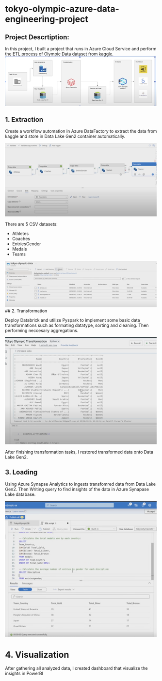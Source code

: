 # tokyo-olympic-azure-data-engineering-project

## Project Descrtiption:
In this project, I built a project that runs in Azure Cloud Service and perform the ETL process of Olympic Data dataset from kaggle.
<img src='project-idea.png' width=500>

## 1. Extraction

Create a workflow automation in Azure DataFactory to extract the data from kaggle and store in Data Lake Gen2 container automatically.

<img src='Extract-data-workflow.png' width=500>

There are 5 CSV datasets:
  - Athletes
  - Coaches
  - EntriesGender
  - Medals
  - Teams
<img src='Datalake-datasets.png' width=500>
## 2. Transformation

Deploy Databrick and utilize Pyspark to implement some basic data transformations such as formating datatype, sorting and cleaning. Then performing neccesary aggregations.

<img src='Performing-data-transformation.png' width=500>

After finishing transformation tasks, I restored transformed data onto Data Lake Gen2.

## 3. Loading

Using Azure Synapse Analytics to ingests transfomred data from Data Lake Gen2. Then Writing query to find insights of the data in Azure Synapase Lake database.

<img src='Query-in-Synapse-workspace.png' width=500>

# 4. Visualization

After gathering all analyzed data, I created dashboard that visualize the insights in PowerBI
